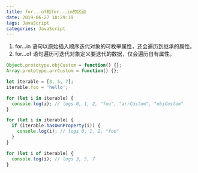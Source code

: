 ```yaml
---
title: for...of和for...in的区别
date: 2019-06-27 10:29:19
tags: JavaScript
categories: JavaScript
---
```

1. for...in 语句以原始插入顺序迭代对象的可枚举属性，还会遍历到继承的属性。
2. for...of 语句遍历可迭代对象定义要迭代的数据，仅会遍历自有属性。
<!-- more -->
```js
Object.prototype.objCustom = function() {}; 
Array.prototype.arrCustom = function() {};

let iterable = [3, 5, 7];
iterable.foo = 'hello';

for (let i in iterable) {
  console.log(i); // logs 0, 1, 2, "foo", "arrCustom", "objCustom"
}

for (let i in iterable) {
  if (iterable.hasOwnProperty(i)) {
    console.log(i); // logs 0, 1, 2, "foo"
  }
}

for (let i of iterable) {
  console.log(i); // logs 3, 5, 7
}
```